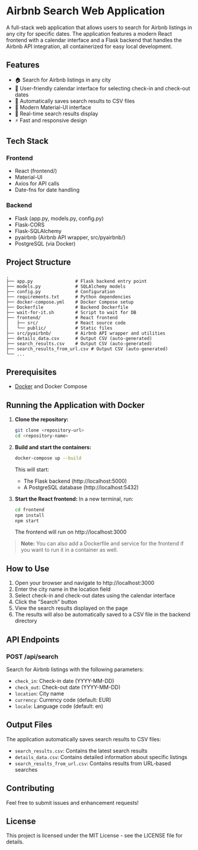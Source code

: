 # Airbnb Search Web Application

A full-stack web application that allows users to search for Airbnb listings in any city for specific dates. The application features a modern React frontend with a calendar interface and a Flask backend that handles the Airbnb API integration, all containerized for easy local development.

## Features

- 🏠 Search for Airbnb listings in any city
- 📅 User-friendly calendar interface for selecting check-in and check-out dates
- 💾 Automatically saves search results to CSV files
- 🎨 Modern Material-UI interface
- 🔄 Real-time search results display
- ⚡ Fast and responsive design

## Tech Stack

### Frontend
- React (frontend/)
- Material-UI
- Axios for API calls
- Date-fns for date handling

### Backend
- Flask (app.py, models.py, config.py)
- Flask-CORS
- Flask-SQLAlchemy
- pyairbnb (Airbnb API wrapper, src/pyairbnb/)
- PostgreSQL (via Docker)

## Project Structure

```
.
├── app.py                # Flask backend entry point
├── models.py             # SQLAlchemy models
├── config.py             # Configuration
├── requirements.txt      # Python dependencies
├── docker-compose.yml    # Docker Compose setup
├── Dockerfile            # Backend Dockerfile
├── wait-for-it.sh        # Script to wait for DB
├── frontend/             # React frontend
│   ├── src/              # React source code
│   └── public/           # Static files
├── src/pyairbnb/         # Airbnb API wrapper and utilities
├── details_data.csv      # Output CSV (auto-generated)
├── search_results.csv    # Output CSV (auto-generated)
├── search_results_from_url.csv # Output CSV (auto-generated)
└── ...
```

## Prerequisites

- [Docker](https://www.docker.com/products/docker-desktop) and Docker Compose

## Running the Application with Docker

1. **Clone the repository:**
   ```bash
   git clone <repository-url>
   cd <repository-name>
   ```

2. **Build and start the containers:**
   ```bash
   docker-compose up --build
   ```
   This will start:
   - The Flask backend (http://localhost:5000)
   - A PostgreSQL database (http://localhost:5432)

3. **Start the React frontend:**
   In a new terminal, run:
   ```bash
   cd frontend
   npm install
   npm start
   ```
   The frontend will run on http://localhost:3000

> **Note:** You can also add a Dockerfile and service for the frontend if you want to run it in a container as well.

## How to Use

1. Open your browser and navigate to http://localhost:3000
2. Enter the city name in the location field
3. Select check-in and check-out dates using the calendar interface
4. Click the "Search" button
5. View the search results displayed on the page
6. The results will also be automatically saved to a CSV file in the backend directory

## API Endpoints

### POST /api/search
Search for Airbnb listings with the following parameters:
- `check_in`: Check-in date (YYYY-MM-DD)
- `check_out`: Check-out date (YYYY-MM-DD)
- `location`: City name
- `currency`: Currency code (default: EUR)
- `locale`: Language code (default: en)

## Output Files

The application automatically saves search results to CSV files:
- `search_results.csv`: Contains the latest search results
- `details_data.csv`: Contains detailed information about specific listings
- `search_results_from_url.csv`: Contains results from URL-based searches

## Contributing

Feel free to submit issues and enhancement requests!

## License

This project is licensed under the MIT License - see the LICENSE file for details.
